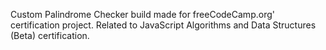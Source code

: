 Custom Palindrome Checker build made for freeCodeCamp.org' certification project. Related to JavaScript Algorithms and Data Structures (Beta) certification.
